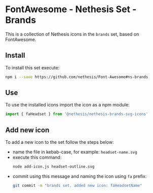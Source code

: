 # FontAwesome - Nethesis Set - Brands
This is a collection of Nethesis icons in the `brands` set, based on FontAwesome.

## Install
To install this set execute:
```bash
npm i --save https://github.com/nethesis/Font-Awesome#ns-brands
```

## Use
To use the installed icons import the icon as a npm module:
```javascript
import { faHeadset } from '@nethesis/nethesis-brands-svg-icons'
```

## Add new icon
To add a new icon to the set follow the steps below:
- name the file in kebab-case, for example: `headset-name.svg`
- execute this command:
  ```bash
  node add-icon.js headset-outline.svg
  ```
- commit using this message and naming the icon using `fa` prefix: 
  ```bash
  git commit -m "brands set. added new icon: faHeadsetName"
  ```

